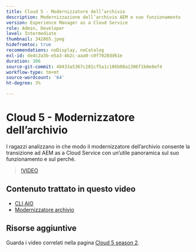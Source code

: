 ```yaml
---
title: Cloud 5 - Modernizzatore dell’archivio
description: Modernizzazione dell’archivio AEM e suo funzionamento
version: Experience Manager as a Cloud Service
role: Admin, Developer
level: Intermediate
thumbnail: 342865.jpeg
hidefromtoc: true
recommendations: noDisplay, noCatalog
exl-id: de4c2a3b-e5a3-4b2c-aaa0-c0f7028dd61e
duration: 306
source-git-commit: 48433a5367c281cf5a1c106b08a1306f1b0e8ef4
workflow-type: tm+mt
source-wordcount: '64'
ht-degree: 3%

---
```


# Cloud 5 - Modernizzatore dell’archivio

I ragazzi analizzano in che modo il modernizzatore dell’archivio consente la transizione ad AEM as a Cloud Service con un’utile panoramica sul suo funzionamento e sul perché.

>[!VIDEO](https://video.tv.adobe.com/v/342865?quality=12&learn=on)

## Contenuto trattato in questo video

+ [CLI AIO](https://github.com/adobe/aio-cli-plugin-aem-cloud-service-migration)
+ [Modernizzatore archivio](https://github.com/adobe/aem-cloud-service-source-migration/tree/master/packages/repository-modernizer)

## Risorse aggiuntive

Guarda i video correlati nella pagina [Cloud 5 season 2](../cloud5-season-2.md).
